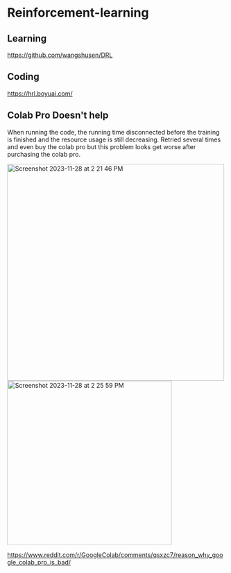# Reinforcement-learning

## Learning 
https://github.com/wangshusen/DRL

## Coding 
https://hrl.boyuai.com/





## Colab Pro Doesn't help

When running the code, the running time disconnected before the training is finished and the resource usage is still decreasing. 
Retried several times and even buy the colab pro but this problem looks get worse after purchasing the colab pro.

<img width="500" alt="Screenshot 2023-11-28 at 2 21 46 PM" src="https://github.com/HarryHy/RL-Practice/assets/30531325/73bae291-ba70-47ec-be40-aed8eddac71e">
<img width="379" alt="Screenshot 2023-11-28 at 2 25 59 PM" src="https://github.com/HarryHy/RL-Practice/assets/30531325/6d9d4f24-648e-4d0e-a018-541eb60143b1">

https://www.reddit.com/r/GoogleColab/comments/qsxzc7/reason_why_google_colab_pro_is_bad/
